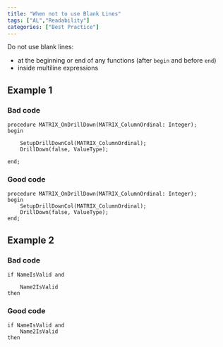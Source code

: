 ```yaml
---
title: "When not to use Blank Lines"
tags: ["AL","Readability"]
categories: ["Best Practice"]
---
```


Do not use blank lines:

- at the beginning or end of any functions (after `begin` and before `end`)
- inside multiline expressions

## Example 1

### Bad code

```al
procedure MATRIX_OnDrillDown(MATRIX_ColumnOrdinal: Integer);
begin

    SetupDrillDownCol(MATRIX_ColumnOrdinal);
    DrillDown(false, ValueType);

end;
```

### Good code

```al
procedure MATRIX_OnDrillDown(MATRIX_ColumnOrdinal: Integer);
begin
    SetupDrillDownCol(MATRIX_ColumnOrdinal);
    DrillDown(false, ValueType);
end;
```

## Example 2

### Bad code

```al
if NameIsValid and

    Name2IsValid
then
```

### Good code

```al
if NameIsValid and
    Name2IsValid
then
```
